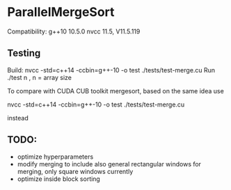 # ParallelMergeSort
Compatibility: 
g++10 10.5.0
nvcc 11.5, V11.5.119

## Testing
Build: nvcc -std=c++14 -ccbin=g++-10 -o test ./tests/test-merge.cu
Run ./test n  ,  n = array size

To compare with CUDA CUB toolkit mergesort, based on the same idea use 

nvcc -std=c++14 -ccbin=g++-10 -o test ./tests/test-merge.cu 

instead

## TODO:
- optimize hyperparameters
- modify merging to include also general rectangular windows for merging, only square windows currently
- optimize inside block sorting
